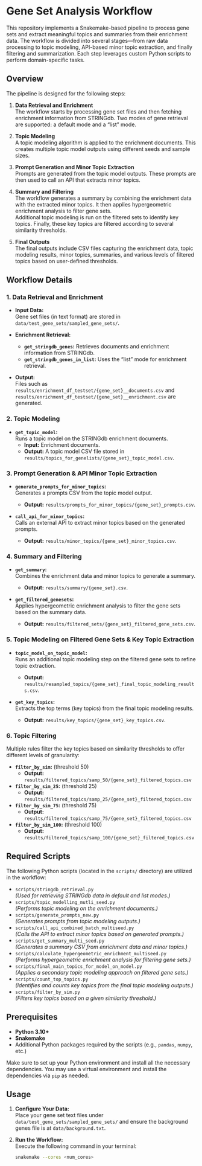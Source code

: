 # Gene Set Analysis Workflow

This repository implements a Snakemake-based pipeline to process gene sets and extract meaningful topics and summaries from their enrichment data. The workflow is divided into several stages—from raw data processing to topic modeling, API-based minor topic extraction, and finally filtering and summarization. Each step leverages custom Python scripts to perform domain-specific tasks.

## Overview

The pipeline is designed for the following steps:

1. **Data Retrieval and Enrichment**  
   The workflow starts by processing gene set files and then fetching enrichment information from STRINGdb. Two modes of gene retrieval are supported: a default mode and a “list” mode.

2. **Topic Modeling**  
   A topic modeling algorithm is applied to the enrichment documents. This creates multiple topic model outputs using different seeds and sample sizes.

3. **Prompt Generation and Minor Topic Extraction**  
   Prompts are generated from the topic model outputs. These prompts are then used to call an API that extracts minor topics.

4. **Summary and Filtering**  
   The workflow generates a summary by combining the enrichment data with the extracted minor topics. It then applies hypergeometric enrichment analysis to filter gene sets.  
   Additional topic modeling is run on the filtered sets to identify key topics. Finally, these key topics are filtered according to several similarity thresholds.

5. **Final Outputs**  
   The final outputs include CSV files capturing the enrichment data, topic modeling results, minor topics, summaries, and various levels of filtered topics based on user-defined thresholds.

## Workflow Details

### 1. Data Retrieval and Enrichment

- **Input Data:**  
  Gene set files (in text format) are stored in `data/test_gene_sets/sampled_gene_sets/`.

- **Enrichment Retrieval:**  
  - **`get_stringdb_genes`:** Retrieves documents and enrichment information from STRINGdb.
  - **`get_stringdb_genes_in_list`:** Uses the “list” mode for enrichment retrieval.

- **Output:**  
  Files such as `results/enrichment_df_testset/{gene_set}__documents.csv` and `results/enrichment_df_testset/{gene_set}__enrichment.csv` are generated.

### 2. Topic Modeling

- **`get_topic_model`:**  
  Runs a topic model on the STRINGdb enrichment documents.  
  - **Input:** Enrichment documents.  
  - **Output:** A topic model CSV file stored in `results/topics_for_genelists/{gene_set}_topic_model.csv`.

### 3. Prompt Generation & API Minor Topic Extraction

- **`generate_prompts_for_minor_topics`:**  
  Generates a prompts CSV from the topic model output.  
  - **Output:** `results/prompts_for_minor_topics/{gene_set}_prompts.csv`.

- **`call_api_for_minor_topics`:**  
  Calls an external API to extract minor topics based on the generated prompts.  
  - **Output:** `results/minor_topics/{gene_set}_minor_topics.csv`.

### 4. Summary and Filtering

- **`get_summary`:**  
  Combines the enrichment data and minor topics to generate a summary.  
  - **Output:** `results/summary/{gene_set}.csv`.

- **`get_filtered_genesets`:**  
  Applies hypergeometric enrichment analysis to filter the gene sets based on the summary data.  
  - **Output:** `results/filtered_sets/{gene_set}_filtered_gene_sets.csv`.

### 5. Topic Modeling on Filtered Gene Sets & Key Topic Extraction

- **`topic_model_on_topic_model`:**  
  Runs an additional topic modeling step on the filtered gene sets to refine topic extraction.  
  - **Output:** `results/resampled_topics/{gene_set}_final_topic_modeling_results.csv`.

- **`get_key_topics`:**  
  Extracts the top terms (key topics) from the final topic modeling results.  
  - **Output:** `results/key_topics/{gene_set}_key_topics.csv`.

### 6. Topic Filtering

Multiple rules filter the key topics based on similarity thresholds to offer different levels of granularity:
- **`filter_by_sim`:** (threshold 50)  
  - **Output:** `results/filtered_topics/samp_50/{gene_set}_filtered_topics.csv`
- **`filter_by_sim_25`:** (threshold 25)  
  - **Output:** `results/filtered_topics/samp_25/{gene_set}_filtered_topics.csv`
- **`filter_by_sim_75`:** (threshold 75)  
  - **Output:** `results/filtered_topics/samp_75/{gene_set}_filtered_topics.csv`
- **`filter_by_sim_100`:** (threshold 100)  
  - **Output:** `results/filtered_topics/samp_100/{gene_set}_filtered_topics.csv`

## Required Scripts

The following Python scripts (located in the `scripts/` directory) are utilized in the workflow:

- `scripts/stringdb_retrieval.py`  
  *(Used for retrieving STRINGdb data in default and list modes.)*
- `scripts/topic_modelling_mutli_seed.py`  
  *(Performs topic modeling on the enrichment documents.)*
- `scripts/generate_prompts_new.py`  
  *(Generates prompts from topic modeling outputs.)*
- `scripts/call_api_combined_batch_multiseed.py`  
  *(Calls the API to extract minor topics based on generated prompts.)*
- `scripts/get_summary_multi_seed.py`  
  *(Generates a summary CSV from enrichment data and minor topics.)*
- `scripts/calculate_hypergeometric_enrichment_multiseed.py`  
  *(Performs hypergeometric enrichment analysis for filtering gene sets.)*
- `scripts/final_main_topics_for_model_on_model.py`  
  *(Applies a secondary topic modeling approach on filtered gene sets.)*
- `scripts/count_top_topics.py`  
  *(Identifies and counts key topics from the final topic modeling outputs.)*
- `scripts/filter_by_sim.py`  
  *(Filters key topics based on a given similarity threshold.)*

## Prerequisites

- **Python 3.10+**  
- **Snakemake**  
- Additional Python packages required by the scripts (e.g., `pandas`, `numpy`, etc.)

Make sure to set up your Python environment and install all the necessary dependencies. You may use a virtual environment and install the dependencies via `pip` as needed.

## Usage

1. **Configure Your Data:**  
   Place your gene set text files under `data/test_gene_sets/sampled_gene_sets/` and ensure the background genes file is at `data/background.txt`.

2. **Run the Workflow:**  
   Execute the following command in your terminal:
   ```bash
   snakemake --cores <num_cores>
